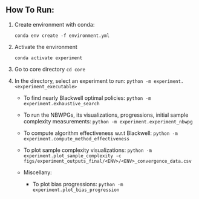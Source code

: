 ## How To Run:

1. Create environment with conda:

   `conda env create -f environment.yml`

2. Activate the environment

   `conda activate experiment`

3. Go to core directory
   `cd core`

3. In the directory, select an experiment to run:
   `python -m experiment.<experiment_executable>`

   * To find nearly Blackwell optimal policies:
   `python -m experiment.exhaustive_search`

   * To run the NBWPGs, its visualizations, progressions, initial sample complexity measurements:
   `python -m experiment.experiment_nbwpg`

   * To compute algorithm effectiveness w.r.t Blackwell:
   `python -m experiment.compute_method_effectiveness`

   * To plot sample complexity visualizations:
   `python -m experiment.plot_sample_complexity -c figs/experiment_outputs_final/<ENV>/<ENV>_convergence_data.csv`


   * Miscellany:
      * To plot bias progressions: 
      `python -m experiment.plot_bias_progression`